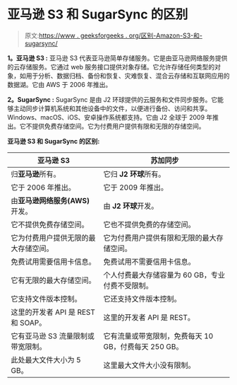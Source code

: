 # 亚马逊 S3 和 SugarSync 的区别

> 原文:[https://www . geeksforgeeks . org/区别-Amazon-S3-和-sugarsync/](https://www.geeksforgeeks.org/difference-between-amazon-s3-and-sugarsync/)

**1。亚马逊 S3 :**
亚马逊 S3 代表亚马逊简单存储服务。它是由亚马逊网络服务提供的云存储服务。它通过 web 服务接口提供对象存储。它允许存储任何类型的对象，如用于分析、数据归档、备份和恢复、灾难恢复、混合云存储和互联网应用的数据湖。它由 AWS 于 2006 年推出。

**2。SugarSync :**
SugarSync 是由 J2 环球提供的云服务和文件同步服务。它能够主动同步计算机系统和其他设备中的文件，以便进行备份、访问和共享。Windows、macOS、iOS、安卓操作系统都支持。它由 J2 全球于 2009 年推出。它不提供免费存储空间。它为付费用户提供有限和无限的存储空间。

**亚马逊 S3 和 SugarSync 的区别:**

<center>

| 亚马逊 S3 | 苏加同步 |
| --- | --- |
| 归**亚马逊**所有。 | 它归 **J2 环球**所有。 |
| 它于 2006 年推出。 | 它于 2009 年推出。 |
| 由**亚马逊网络服务(AWS)** 开发。 | 由 **J2 环球**开发。 |
| 它不提供免费存储空间。 | 它也不提供免费的存储空间。 |
| 它为付费用户提供无限的最大存储空间。 | 它为付费用户提供有限和无限的最大存储空间。 |
| 免费试用需要信用卡信息。 | 免费试用不需要信用卡信息。 |
| 它有无限的最大存储空间。 | 个人付费最大存储容量为 60 GB，专业付费不受限制。 |
| 它支持文件版本控制。 | 它还支持文件版本控制。 |
| 这里的开发者 API 是 REST 和 SOAP。 | 这里的开发者 API 是 REST。 |
| 它有亚马逊 S3 流量限制或带宽限制。 | 它有流量或带宽限制，免费每天 10 GB，付费每天 250 GB。 |
| 此处最大文件大小为 5 GB。 | 这里最大文件大小没有限制。 |

</center>